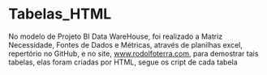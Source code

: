# Tabelas_HTML
 No modelo de Projeto BI Data WareHouse, foi realizado a Matriz Necessidade,  Fontes de Dados e Métricas, através de planilhas excel, repertório no GitHub, e no site, www.rodolfoterra.com, para demostrar tais tabelas, elas foram criadas por HTML, segue os cript de cada tabela
